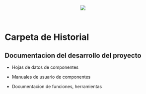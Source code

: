 <br/>
<p align="center">
  <img src="https://avatars.githubusercontent.com/u/15304601?s=400&u=53c2fbf5ec6e6b020f7463eb38b9392ea9288c97&v=4">
</p>
<br/>

# Carpeta de Historial

## Documentacion del desarrollo del proyecto

* Hojas de datos de componentes

* Manuales de usuario de componentes

* Documentacion de funciones, herramientas
